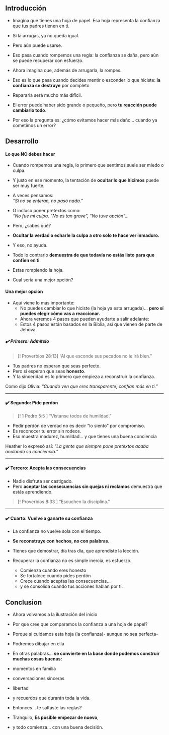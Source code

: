 ## Introducción

- Imagina que tienes una hoja de papel. Esa hoja representa la confianza que tus padres tienen en ti.

- Si la arrugas, ya no queda igual. 
- Pero aún puede usarse.
- Eso pasa cuando rompemos una regla: la confianza se daña, pero aún se puede recuperar con esfuerzo.

- Ahora imagina que, además de arrugarla, la rompes. 
- Eso es lo que pasa cuando decides mentir o esconder lo que hiciste: **la confianza se destruye** por completo

- Repararla será mucho más difícil.
- El error puede haber sido grande o pequeño, pero **tu reacción puede cambiarlo todo**.
- Por eso la pregunta es: ¿cómo evitamos hacer más daño… cuando ya cometimos un error?
## Desarrollo
#### Lo que NO debes hacer
- Cuando rompemos una regla, lo primero que sentimos suele ser miedo o culpa.  
- Y justo en ese momento, la tentación de **ocultar lo que hicimos** puede ser muy fuerte.

- A veces pensamos:  
	_“Si no se enteran, no pasó nada.”_  
- O incluso poner pretextos como:  
	_“No fue mi culpa, “No es tan grave”, “No tuve opción”..._

- Pero, ¿sabes qué?  
- **Ocultar la verdad o echarle la culpa a otro solo te hace ver inmaduro.**  
- Y eso, no ayuda.
- Todo lo contrario **demuestra de que todavía no estás listo para que confíen en ti**.
- Estas rompiendo la hoja.

- Cual seria una mejor opción?
#### Una mejor opción
- Aquí viene lo más importante:
	- No puedes cambiar lo que hiciste (la hoja ya esta arrugada)... **pero sí puedes elegir cómo vas a reaccionar.**
	- Ahora veremos 4 pasos que pueden ayudarte a salir adelante:
	- Estos 4 pasos están basados en la Biblia, así que vienen de parte de Jehova.
##### ✔️ **Primero: Admítelo**

>[! Proverbios 28:13]
>“Al que esconde sus pecados no le irá bien.”

- Tus padres no esperan que seas perfecto.  
- Pero sí esperan que seas **honesto**.  
- Y la sinceridad es lo primero que empieza a reconstruir la confianza.

Como dijo Olivia:
	_“Cuando ven que eres transparente, confían más en ti.”_

---

#### ✔️ **Segundo: Pide perdón**


>[! 1 Pedro 5:5 ]
“Vístanse todos de humildad.”

- Pedir perdón de verdad no es decir “lo siento” por compromiso.
- Es reconocer tu error sin rodeos.  
- Eso muestra madurez, humildad… y que tienes una buena conciencia

Heather lo expresó así:
	_“La gente que siempre pone pretextos acaba anulando su conciencia.”_

---

#### ✔️ **Tercero: Acepta las consecuencias**

- Nadie disfruta ser castigado.  
- Pero **aceptar las consecuencias sin quejas ni reclamos** demuestra que estás aprendiendo.

> [! Proverbios 8:33 ]
> “Escuchen la disciplina.”


---

#### ✔️ **Cuarto: Vuelve a ganarte su confianza**

- La confianza no vuelve sola con el tiempo.  
- **Se reconstruye con hechos, no con palabras.**  
- Tienes que demostrar, día tras día, que aprendiste la lección.

- Recuperar la confianza no es simple inercia, es esfuerzo.  
	- Comienza cuando eres honesto
	- Se fortalece cuando pides perdón
	- Crece cuando aceptas las consecuencias…  
	- y se consolida cuando tus acciones hablan por ti.

## Conclusion
- Ahora volvamos a la ilustración del inicio
- Por que cree que comparamos la confianza a una hoja de papel?
- Porque si cuidamos esta hoja (la confianza)- aunque no sea perfecta- 
- Podremos dibujar en ella
- En otras palabras... **se convierte en la base donde podemos construir muchas cosas buenas:**  
- momentos en familia
- conversaciones sinceras
- libertad
- y recuerdos que durarán toda la vida.

- Entonces... te saltaste las reglas?
- Tranquilo, **Es posible empezar de nuevo**,  
- y todo comienza… con una buena decisión.
